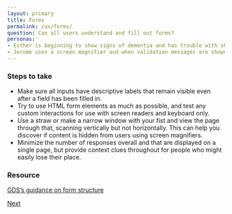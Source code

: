 ```yaml
---
layout: primary
title: Forms
permalink: /ux/forms/
question: Can all users understand and fill out forms?
personas:
- Esther is beginning to show signs of dementia and has trouble with short term memory loss, she needs context clues and instructions to stay visible on the screen or she loses her place. 
- Jerome uses a screen magnifier and when validation messages are shown off to the side he can easily miss them.
---
```


### Steps to take
- Make sure all inputs have descriptive labels that remain visible even after a field has been filled in.
- Try to use HTML form elements as much as possible, and test any custom interactions for use with screen readers and keyboard only.
- Use a straw or make a narrow window with your fist and view the page through that, scanning vertically but not horizontally. This can help you discover if content is hidden from users using screen magnifiers.
- Minimize the number of responses overall and that are displayed on a single page, but provide context clues throughout for people who might easily lose their place.

### Resource
[GDS’s guidance on form structure](https://www.gov.uk/service-manual/design/form-structure)

<a class="usa-button button-next" href="{{ site.baseurl }}/ux/images/">
  Next <i class="fa fa-chevron-right" aria-hidden="true"></i>
</a>
